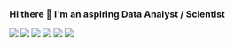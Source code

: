 ### Hi there 👋 I'm an aspiring Data Analyst / Scientist

![](https://img.shields.io/badge/Python-Programming-blue) 
![](https://img.shields.io/badge/NumPy-Scientific%20Computing-9cf)
![](https://img.shields.io/badge/Pandas-Data%20Analysis-9cf) 
![](https://img.shields.io/badge/scikit--learn-Machine%20Learning-orange)
![](https://img.shields.io/badge/Stata-Statistical%20Software-lightgrey)
![](https://img.shields.io/badge/SQL-Relational%20Databases-blueviolet)

